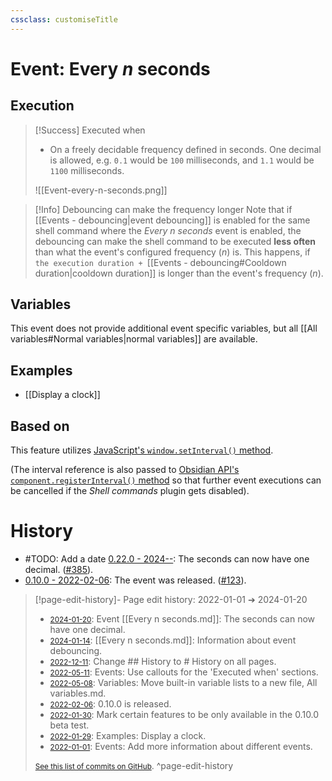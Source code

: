 ```yaml
---
cssclass: customiseTitle
---
```

# Event: Every $n$ seconds

## Execution
> [!Success] Executed when
> - On a freely decidable frequency defined in seconds. One decimal is allowed, e.g. `0.1` would be `100` milliseconds, and `1.1` would be `1100` milliseconds. 
> 
> ![[Event-every-n-seconds.png]]

> [!Info] Debouncing can make the frequency longer
> Note that if [[Events - debouncing|event debouncing]] is enabled for the same shell command where the _Every $n$ seconds_ event is enabled, the debouncing can make the shell command to be executed **less often** than what the event's configured frequency ($n$) is. This happens, if `the execution duration + `[[Events - debouncing#Cooldown duration|cooldown duration]] is longer than the event's frequency ($n$).

## Variables
This event does not provide additional event specific variables, but all [[All variables#Normal variables|normal variables]] are available.

## Examples
- [[Display a clock]]

## Based on
This feature utilizes [JavaScript's `window.setInterval()` method](https://developer.mozilla.org/en-US/docs/Web/API/setInterval).

(The interval reference is also passed to [Obsidian API's `component.registerInterval()` method](https://github.com/obsidianmd/obsidian-api/blob/763a243b4ec295c9c460560e9b227c8f18d8199b/obsidian.d.ts#L545) so that further event executions can be cancelled if the *Shell commands* plugin gets disabled).

# History
- #TODO: Add a date [0.22.0 - 2024--](https://github.com/Taitava/obsidian-shellcommands/blob/main/CHANGELOG.md#00---2024--): The seconds can now have one decimal. ([#385](https://github.com/Taitava/obsidian-shellcommands/issues/385)).
- [0.10.0 - 2022-02-06](https://github.com/Taitava/obsidian-shellcommands/blob/main/CHANGELOG.md#0100---2022-02-06): The event was released. ([#123](https://github.com/Taitava/obsidian-shellcommands/issues/123)).

> [!page-edit-history]- Page edit history: 2022-01-01 &#10132; 2024-01-20
> - [<small>2024-01-20</small>](https://github.com/Taitava/obsidian-shellcommands-documentation/commit/b242343b52174ecb98bd874d3655876980694aca): Event [[Every n seconds.md]]: The seconds can now have one decimal.
> - [<small>2024-01-14</small>](https://github.com/Taitava/obsidian-shellcommands-documentation/commit/4cbddbedbc92fce6430240b1567b1f94e48e1d46): [[Every n seconds.md]]: Information about event debouncing.
> - [<small>2022-12-11</small>](https://github.com/Taitava/obsidian-shellcommands-documentation/commit/10ffc392aaf12df9cc211fb05030d43bcb772aad): Change ## History to # History on all pages.
> - [<small>2022-05-11</small>](https://github.com/Taitava/obsidian-shellcommands-documentation/commit/3b3db94cf15a6c0b1af609ff00e6289e565393e7): Events: Use callouts for the 'Executed when' sections.
> - [<small>2022-05-08</small>](https://github.com/Taitava/obsidian-shellcommands-documentation/commit/f47632e512e5549216f844d42703410de2dde0fc): Variables: Move built-in variable lists to a new file, All variables.md.
> - [<small>2022-02-06</small>](https://github.com/Taitava/obsidian-shellcommands-documentation/commit/3cc94c373e6fdff6712511de5cb0482c2c7ba5e9): 0.10.0 is released.
> - [<small>2022-01-30</small>](https://github.com/Taitava/obsidian-shellcommands-documentation/commit/db74fd2ed107c70fc30a73fa4f23fea2e5957eae): Mark certain features to be only available in the 0.10.0 beta test.
> - [<small>2022-01-29</small>](https://github.com/Taitava/obsidian-shellcommands-documentation/commit/e5b806c587863e196b130ee859c05d9ac9ff0fae): Examples: Display a clock.
> - [<small>2022-01-01</small>](https://github.com/Taitava/obsidian-shellcommands-documentation/commit/99dc8c4717fc8b85fd34ab2c632e61d1d08f28af): Events: Add more information about different events.
> 
> [<small>See this list of commits on GitHub</small>](https://github.com/Taitava/obsidian-shellcommands-documentation/commits/main/./Events/Every%20n%20seconds.md).
> ^page-edit-history
